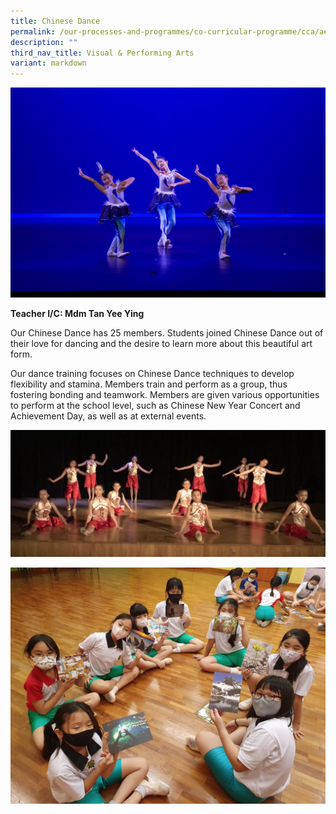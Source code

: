 ```yaml
---
title: Chinese Dance
permalink: /our-processes-and-programmes/co-curricular-programme/cca/aesthetics/chinese-dance/
description: ""
third_nav_title: Visual & Performing Arts
variant: markdown
---
```

![](/images/CCA%20Photos/2022%20chinese%20dance%20syf%20photo%20(1)%20(1).jpg)


**Teacher I/C:  	Mdm Tan Yee Ying**	

Our Chinese Dance has 25 members. Students joined Chinese Dance out of their love for
dancing and the desire to learn more about this beautiful art form.

Our dance training focuses on Chinese Dance techniques to develop flexibility and
stamina. Members train and perform as a group, thus fostering bonding and teamwork.
Members are given various opportunities to perform at the school level, such as Chinese
New Year Concert and Achievement Day, as well as at external events.

![](/images/CD1.jpg)

![](/images/CD2.jpg)